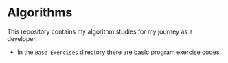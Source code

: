 # Algorithms

This repository contains my algorithm studies for my journey as a developer.


- In the `Base Exercises` directory there are basic program exercise codes.